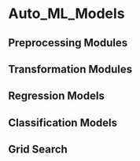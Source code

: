 # Auto_ML_Models
## Preprocessing Modules
## Transformation Modules
## Regression Models
## Classification Models
## Grid Search

